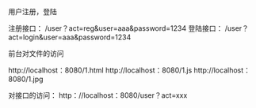 用户注册，登陆


注册接口：
/user？act=reg&user=aaa&password=1234
登陆接口：
/user？act=login&user=aaa&password=1234



前台对文件的访问

http://localhost：8080/1.html
http://localhost：8080/1.js
http://localhost：8080/1.jpg

对接口的访问：
http：//localhost：8080/user？act=xxx
